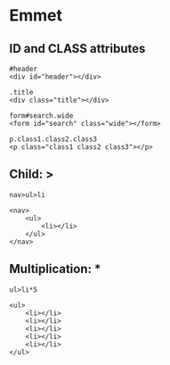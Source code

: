 # Emmet

## ID and CLASS attributes

```
#header
<div id="header"></div>

.title
<div class="title"></div>

form#search.wide
<form id="search" class="wide"></form>

p.class1.class2.class3
<p class="class1 class2 class3"></p>
```

## Child: >

```
nav>ul>li

<nav>
    <ul>
        <li></li>
    </ul>
</nav>
```

## Multiplication: \*

```
ul>li*5

<ul>
    <li></li>
    <li></li>
    <li></li>
    <li></li>
    <li></li>
</ul>
```
